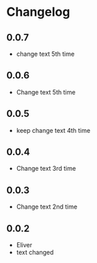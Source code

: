 # Changelog

## 0.0.7
* change text 5th time

## 0.0.6
* Change text 5th time

## 0.0.5
* keep change text 4th time

## 0.0.4
* Change text 3rd time

## 0.0.3
* Change text 2nd time

## 0.0.2
* Eliver
* text changed
